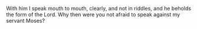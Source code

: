 With him I speak mouth to mouth, clearly, and not in riddles, and he beholds the form of the Lord. Why then were you not afraid to speak against my servant Moses?
